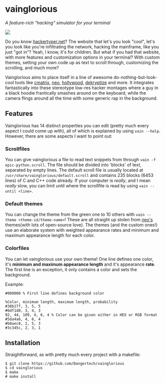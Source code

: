 # vainglorious
*A feature-rich "hacking" simulator for your terminal*


![](https://media0.giphy.com/media/1SA4D518rD4asolBLQ/giphy-downsized-medium.gif?cid=fbf3ecf8144edadb413307fa0a100ad1a0ae792d0e7d30be&rid=giphy-downsized-medium.gif&ct=g)

Do you know [hackertyper.net](https://hackertyper.net)? The website that let's you look "cool", let's you look
like you're infiltrating the network, hacking the mainframe, like you just "got in"? Yeah, I know, it's for children.
But what if you had that website, with more features and customization options in your terminal? With custom themes,
setting your own code up as text to scroll through, customizing the scrolling, and much more?

Vainglorious aims to place itself in a line of awesome do-nothing-but-look-cool tools like [cmatrix](https://github.com/levithomason/cmatrix),
[neo](https://github.com/st3w/neo), [hollywood](https://github.com/dustinkirkland/hollywood), [dekryptize](https://github.com/mjosaarinen/dekryptize)
and more. It integrates fantastically into these stereotype low-res hacker montages where a guy in a black hoodie frantically smashes around on the 
keyboard, while the camera flings around all the time with some generic rap in the background.

## Features

Vainglorious has 14 distinct properties you can edit (pretty much every aspect I could come up with), all of which is explained by using `vain --help`.
However, there are some aspects I want to point out:

### Scrollfiles
You can give vainglorious a file to read text snippets from through `vain -f epic-python.scroll`. The file should be
divided into 'blocks' of text, separated by empty lines. The default scroll file is usually located at `/usr/share/vainglorious/default.scroll`
and contains 235 blocks (6453 lines) of C and C++ code already. If your computer is *really*, and I mean *really* slow,
you can limit until where the scrollfile is read by using `vain --until <line>`.

### Default themes
You can change the theme from the green one to 10 others with `vain --theme <theme-id/theme-name>`! These are all straight up stolen
from [neo's](https://github.com/st3w/neo) themes(with lots of open-source love). The themes (and the custom ones!) use an elaborate
system with weighted appearance rates and minimum and maximum appearance length for each color.

### Colorfiles
You can let vainglorious use your own theme! One line defines one color, it's **minimum and maximum appearance length** and it's appearance **rate**.
The first line is an exception, it only contains a color and sets the background.

Example:
```
#000000 % First line defines background color

%Color, minimum length, maximum length, probability
#38b27f, 3, 5, 5
#6df1d8, 3, 4, 3
92, 44, 109, 4, 6, 4 % Color can be given either in HEX or RGB format
#5da4a6, 4, 6, 4
#b8aec8, 2, 5, 3
#3c345c, 2, 3, 1
```

## Installation
Straightforward, as with pretty much every project with a makefile:

```
$ git clone https://github.com/Dangertech/vainglorious
$ cd vainglorious
$ make
# make install
```
